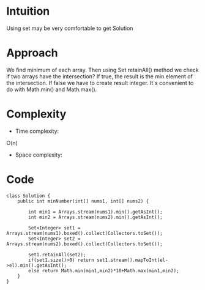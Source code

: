 # Intuition
<!-- Describe your first thoughts on how to solve this problem. -->
Using set may be very comfortable to get Solution
# Approach
<!-- Describe your approach to solving the problem. -->
We find minimum of each array. Then using Set retainAll() method we check if two arrays have the intersection? If true, the result is the min element of the intersection. If false we have to create result integer. It`s convenient to do with Math.min() and Math.max().
# Complexity
- Time complexity:
<!-- Add your time complexity here, e.g. $$O(n)$$ -->
O(n)
- Space complexity:
<!-- Add your space complexity here, e.g. $$O(n)$$ -->

# Code
```
class Solution {
    public int minNumber(int[] nums1, int[] nums2) {

        int min1 = Arrays.stream(nums1).min().getAsInt();
        int min2 = Arrays.stream(nums2).min().getAsInt();

        Set<Integer> set1 = Arrays.stream(nums1).boxed().collect(Collectors.toSet());
        Set<Integer> set2 = Arrays.stream(nums2).boxed().collect(Collectors.toSet());

        set1.retainAll(set2);
        if(set1.size()>0) return set1.stream().mapToInt(el->el).min().getAsInt();
        else return Math.min(min1,min2)*10+Math.max(min1,min2);
    }
}
```